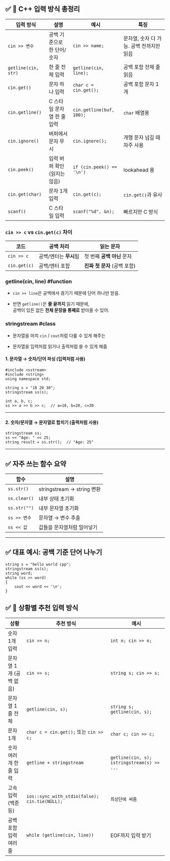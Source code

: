 

## ✅ 📌 C++ 입력 방식 총정리

| 입력 방식               | 설명                | 예시                        | 특징                       |
| ------------------- | ----------------- | ------------------------- | ------------------------ |
| `cin >> 변수`         | 공백 기준으로 한 단어/숫자   | `cin >> name;`            | 문자열, 숫자 다 가능. 공백 전까지만 읽음 |
| `getline(cin, str)` | 한 줄 전체 입력         | `getline(cin, line);`     | 공백 포함 전체 줄 읽음            |
| `cin.get()`         | 문자 하나 입력          | `char c = cin.get();`     | 공백 포함 문자 1개              |
| `cin.getline()`     | C 스타일 문자열 한 줄 입력  | `cin.getline(buf, 100);`  | `char` 배열용               |
| `cin.ignore()`      | 버퍼에서 문자 무시        | `cin.ignore();`           | 개행 문자 넘길 때 자주 사용         |
| `cin.peek()`        | 입력 버퍼 확인 (읽지는 않음) | `if (cin.peek() == '\n')` | lookahead 용              |
| `cin.get(char)`     | 문자 1개 입력          | `cin.get(c);`             | `cin.get()`과 유사          |
| `scanf()`           | C 스타일 입력          | `scanf("%d", &n);`        | 빠르지만 C 방식                |


### `cin >> c` vs `cin.get(c)` 차이

|코드|공백 처리|읽는 문자|
|---|---|---|
|`cin >> c`|공백/엔터는 **무시**됨|첫 번째 **공백 아닌** 문자|
|`cin.get(c)`|공백/엔터 포함|**진짜 첫 문자** (공백 포함)|

### getline(cin, line) #function
- `cin >> line`은 공백에서 끊기기 때문에 단어 하나만 받음.
    
- 반면 `getline()`은 **줄 끝까지** 읽기 때문에,  
    공백이 있든 없든 **전체 문장을 통째로** 받아올 수 있어.

### stringstream #class

- 문자열을 마치 `cin` / `cout`처럼 다룰 수 있게 해주는
	
- 문자열을 입력처럼 읽거나 출력처럼 쓸 수 있게 해줌


#### 1. **문자열 → 숫자/단어 파싱** (입력처럼 사용)


```
#include <sstream>
#include <string>
using namespace std;

string s = "10 20 30";
stringstream ss(s);

int a, b, c;
ss >> a >> b >> c;  // a=10, b=20, c=30

```
---

#### 2. **숫자/문자열 → 문자열로 합치기** (출력처럼 사용)


```
stringstream ss;
ss << "Age: " << 25;
string result = ss.str();  // "Age: 25"
```
---

## ✅ 자주 쓰는 함수 요약

| 함수           | 설명                       |
| ------------ | ------------------------ |
| `ss.str()`   | stringstream → string 변환 |
| `ss.clear()` | 내부 상태 초기화                |
| `ss.str("")` | 내부 문자열 초기화               |
| `ss >> 변수`   | 문자열 → 변수 추출              |
| `ss << 값`    | 값들을 문자열처럼 밀어넣기           |

---

## ✅ 대표 예시: 공백 기준 단어 나누기


```
string s = "hello world cpp";
stringstream ss(s);
string word;
while (ss >> word) 
{
    cout << word << '\n';
}
```


## ✅ 📌 상황별 추천 입력 방식

|상황|추천 방식|예시|
|---|---|---|
|숫자 1개 입력|`cin >> n;`|`int n; cin >> n;`|
|문자열 1개 (공백 없음)|`cin >> s;`|`string s; cin >> s;`|
|문자열 1줄 전체|`getline(cin, s);`|`string s; getline(cin, s);`|
|문자 1개|`char c = cin.get();` 또는 `cin >> c;`|`char c; cin >> c;`|
|숫자 여러 개 한 줄 입력|`getline + stringstream`|`getline(cin, s); istringstream(s) >> ...`|
|고속 입력 (백준 등)|`ios::sync_with_stdio(false); cin.tie(NULL);`|`최상단에 써줌`|
|공백 포함 입력 여러 줄|`while (getline(cin, line))`|EOF까지 입력 받기|

